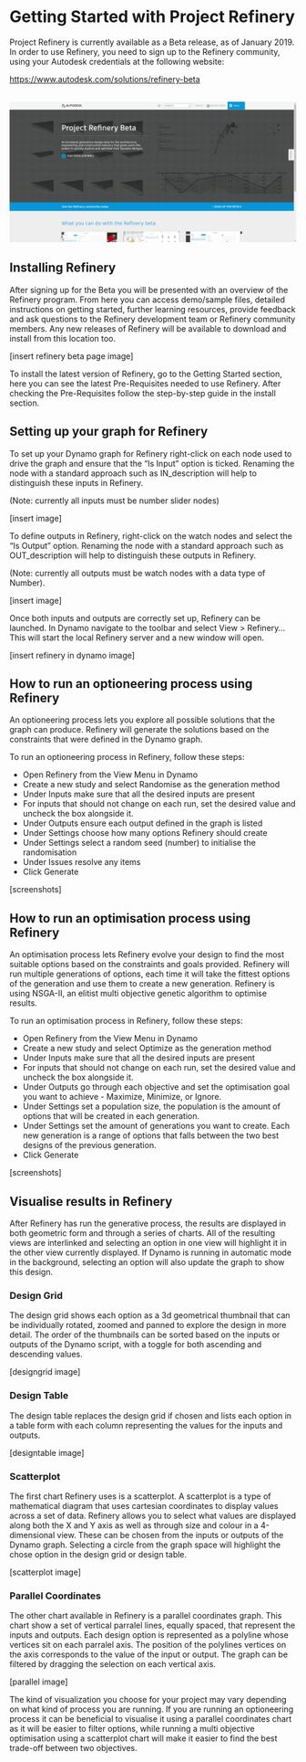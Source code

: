 # Getting Started with Project Refinery

Project Refinery is currently available as a Beta release, as of January 2019. In order to use Refinery, you need to sign up to the Refinery community, using your Autodesk credentials at the following website: 

https://www.autodesk.com/solutions/refinery-beta

<br/>

<img src="images/02-04_GettingStartedWRefinery_Pics/GettingStarted_RefinerySite.png">

## Installing Refinery
After signing up for the Beta you will be presented with an overview of the Refinery program. From here you can access demo/sample files, detailed instructions on getting started, further learning resources, provide feedback and ask questions to the Refinery development team or Refinery community members. Any new releases of Refinery will be available to download and install from this location too. 

[insert refinery beta page image]

To install the latest version of Refinery, go to the Getting Started section, here you can see the latest Pre-Requisites needed to use Refinery. After checking the Pre-Requisites follow the step-by-step guide in the install section. 

## Setting up your graph for Refinery
To set up your Dynamo graph for Refinery right-click on each node used to drive the graph and ensure that the “Is Input” option is ticked. Renaming the node with a standard approach such as IN_description will help to distinguish these inputs in Refinery.  

(Note: currently all inputs must be number slider nodes)

[insert image]

To define outputs in Refinery, right-click on the watch nodes and select the “Is Output” option. Renaming the node with a standard approach such as OUT_description will help to distinguish these outputs in Refinery. 

(Note: currently all outputs must be watch nodes with a data type of Number).

[insert image]

Once both inputs and outputs are correctly set up, Refinery can be launched. In Dynamo navigate to the toolbar and select View > Refinery… This will start the local Refinery server and a new window will open.

[insert refinery in dynamo image]

## How to run an optioneering process using Refinery
An optioneering process lets you explore all possible solutions that the graph can produce. Refinery will generate the solutions based on the constraints that were defined in the Dynamo graph. 

To run an optioneering process in Refinery, follow these steps: 

* Open Refinery from the View Menu in Dynamo 
* Create a new study and select Randomise as the generation method 
* Under Inputs make sure that all the desired inputs are present 
* For inputs that should not change on each run, set the desired value and uncheck the box alongside it. 
* Under Outputs ensure each output defined in the graph is listed  
* Under Settings choose how many options Refinery should create 
* Under Settings select a random seed (number) to initialise the randomisation 
* Under Issues resolve any items 
* Click Generate 

[screenshots]

## How to run an optimisation process using Refinery
An optimisation process lets Refinery evolve your design to find the most suitable options based on the constraints and goals provided. Refinery will run multiple generations of options, each time it will take the fittest options of the generation and use them to create a new generation. Refinery is using NSGA-II, an elitist multi objective genetic algorithm to optimise results.  

To run an optimisation process in Refinery, follow these steps: 
* Open Refinery from the View Menu in Dynamo 
* Create a new study and select Optimize as the generation method 
* Under Inputs make sure that all the desired inputs are present 
* For inputs that should not change on each run, set the desired value and uncheck the box alongside it.  
* Under Outputs go through each objective and set the optimisation goal you want to achieve - Maximize, Minimize, or Ignore.  
* Under Settings set a population size, the population is the amount of options that will be created in each generation.  
* Under Settings set the amount of generations you want to create. Each new generation is a range of options that falls between the two best designs of the previous generation. 
* Click Generate

[screenshots]

## Visualise results in Refinery
After Refinery has run the generative process, the results are displayed in both geometric form and through a series of charts. All of the resulting views are interlinked and selecting an option in one view will highlight it in the other view currently displayed. If Dynamo is running in automatic mode in the background, selecting an option will also update the graph to show this design. 

### Design Grid
The design grid shows each option as a 3d geometrical thumbnail that can be individually rotated, zoomed and panned to explore the design in more detail. The order of the thumbnails can be sorted based on the inputs or outputs of the Dynamo script, with a toggle for both ascending and descending values.  

[designgrid image]

### Design Table
The design table replaces the design grid if chosen and lists each option in a table form with each column representing the values for the inputs and outputs. 

[designtable image]

### Scatterplot 
The first chart Refinery uses is a scatterplot. A scatterplot is a type of mathematical diagram that uses cartesian coordinates to display values across a set of data. Refinery allows you to select what values are displayed along both the X and Y axis as well as through size and colour in a 4-dimensional view. These can be chosen from the inputs or outputs of the Dynamo graph. Selecting a circle from the graph space will highlight the chose option in the design grid or design table. 

[scatterplot image]

### Parallel Coordinates
The other chart available in Refinery is a parallel coordinates graph. This chart show a set of vertical parralel lines, equally spaced, that represent the inputs and outputs. Each design option is represented as a polyline whose vertices sit on each parralel axis. The position of the polylines vertices on the axis corresponds to the value of the input or output. The graph can be filtered by dragging the selection on each vertical axis.  

[parallel image]

The kind of visualization you choose for your project may vary depending on what kind of process you are running. If you are running an optioneering process it can be beneficial to visualise it using a parallel coordinates chart as it will be easier to filter options, while running a multi objective optimisation using a scatterplot chart will make it easier to find the best trade-off between two objectives.



